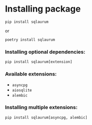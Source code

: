 # Installing package

```shell
pip install sqlaurum
```
or

```shell
poetry install sqlaurum
```

### Installing optional dependencies:

```shell
pip install sqlaurum[extension]
```

### Available extensions:

- `asyncpg`
- `aiosqlite`
- `alembic`

### Installing multiple extensions:

```shell
pip install sqlaurum[asyncpg, alembic]
```